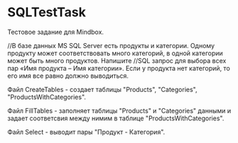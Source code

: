 # SQLTestTask

Тестовое задание для Mindbox.

//В базе данных MS SQL Server есть продукты и категории. Одному продукту может соответствовать много категорий, в одной категории может быть много продуктов. Напишите //SQL запрос для выбора всех пар «Имя продукта – Имя категории». Если у продукта нет категорий, то его имя все равно должно выводиться.

Файл CreateTables - создает таблицы "Products", "Categories", "ProductsWithCategories".

Файл FillTables - заполняет таблицы "Products" и "Categories" данными и задает соответсвия между нимим в таблице "ProductsWithCategories".

Файл Select - выводит пары "Продукт - Категория".

